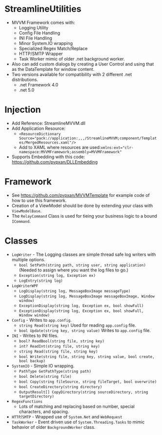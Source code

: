 # StreamlineUtilities
* MVVM Framework comes with:
  * Logging Utility
  * Config File Handling
  * INI File Handling
  * Minor System.IO wrapping
  * Specialized Regex Match/Replace
  * HTTP/SMTP Wrapper
  * Task Worker mimic of older .net background worker.
* Also can add custom dialogs by creating a User Control and using that as the DataTemplate for window content.
* Two versions available for compatibility with 2 different .net distributions.
  * .net Framework 4.0
  * .net 5.0

# Injection
* Add Reference: StreamlineMVVM.dll
* Add Application Resource:
  * `<ResourceDictionary Source="pack://application:,,,/StreamlineMVVM;component/Templates/MergedResources.xaml"/>`
  * Add to XAML where resources are used:`xmlns:ext="clr-namespace:MVVMFramework;assembly=MVVMFramework"`
* Supports Embedding with this code: https://github.com/pvpxan/DLLEmbedding

# Framework
* See https://github.com/pvpxan/MVVMTemplate for example code of how to use this framework.
* Creation of a ViewModel should be done by extending your class with `ViewModelBase`.
* The `RelayCommand` Class is used for tieing your business logic to a bound `ICommand`.

# Classes
* `LogWriter` - The Logging classes are simple thread safe log writers with multiple options.
  * `bool SetPath(string path, string user, string application)` (Needed to assign where you want the log files to go.)
  * `Exception(string log, Exception ex)`
  * `LogEntry(string log)`
* `LogWriterWPF`
  * `LogDisplay(string log, MessageBoxImage messageType)`
  * `LogDisplay(string log, MessageBoxImage messageBoxImage, Window window)`
  * `ExceptionDisplay(string log, Exception ex, bool showFull)`
  * `ExceptionDisplay(string log, Exception ex, bool showFull, Window window)`
* `Config` - Writes to `app.config`.
  * `string Read(string key)` Used for reading `app.config` file.
  * `bool Update(string key, string value)` Writes to `app.config` file.
* `INI` - Writes to INI files.
  * `bool? ReadBool(string file, string key)`
  * `int? ReadInt(string file, string key)`
  * `string Read(string file, string key)`
  * `bool Write(string file, string key, string value, bool create, bool backup)`
* `SystemIO` - Simple IO wrapping.
  * `PathType GetPathType(string path)`
  * `bool Delete(string file)`
  * `bool Copy(string fileSource, string fileTarget, bool overwrite)`
  * `bool CreateDirectory(string directory)`
  * `OutputResult[] CopyDirectory(string sourceDirectory, string targetDirectory)`
* `RegexFunctions`
  * Lots of matching and replacing based on number, special characters, and spacing.
* `HTTP`/`SMTP` - Wrapped use of `System.Net` and `WebRequest`
* `TaskWorker` - Event driven use of `System.Threading.Tasks` to mimic behavior of older `BackgroundWorker` class.
